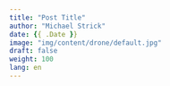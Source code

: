 ```yaml
---
title: "Post Title"
author: "Michael Strick"
date: {{ .Date }}
image: "img/content/drone/default.jpg"
draft: false
weight: 100
lang: en
---
```

